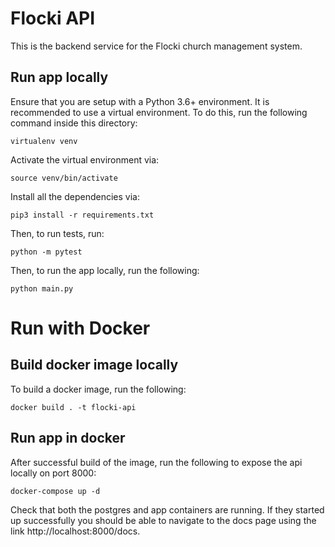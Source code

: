 # Flocki API

This is the backend service for the Flocki church management system. 

## Run app locally
Ensure that you are setup with a Python 3.6+ environment. 
It is recommended to use a virtual environment. To do this, run 
the following command inside this directory:
```
virtualenv venv
```

Activate the virtual environment via:
```
source venv/bin/activate
```

Install all the dependencies via:
```
pip3 install -r requirements.txt
```

Then, to run tests, run:
```
python -m pytest
```

Then, to run the app locally, run the following: 
```
python main.py
```

# Run with Docker
## Build docker image locally

To build a docker image, run the following:
```
docker build . -t flocki-api
```

## Run app in docker
After successful build of the image, run the following to expose the api locally on port 8000:

```
docker-compose up -d
```

Check that both the postgres and app containers are running. If they started up successfully you should be able to navigate to the
docs page using the link http://localhost:8000/docs.